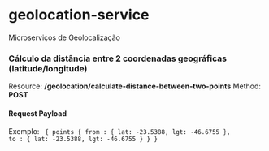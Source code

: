 # geolocation-service
Microserviços de Geolocalização

<h3>Cálculo da distância entre 2 coordenadas geográficas (latitude/longitude)</h3>

Resource: <strong>/geolocation/calculate-distance-between-two-points</strong>
Method: <strong>POST</strong>
<h4>Request Payload</h4>

Exemplo: <code>
{
	points  {
		from : {
			lat: -23.5388,
			lgt: -46.6755
		},
		to : {
			lat: -23.5388,
			lgt: -46.6755
		}
	}
}
</code>
